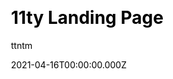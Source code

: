---
title: 11ty Landing Page
github: https://github.com/ttntm/11ty-landing-page
demo: https://awesome11ty.ttntm.me
author: ttntm
date: 2021-04-16T00:00:00.000Z
ssg:
  - Eleventy
cms:
  - Markdown
css:
  - PostCSS
  - Tailwind
category:
  - Business
description: A simple landing page built with 11ty and Tailwind CSS.
draft: false
publish_date: '2021-03-31T08:33:39Z'
update_date: '2021-07-13T08:30:58Z'
github_star: 90
github_fork: 41
---